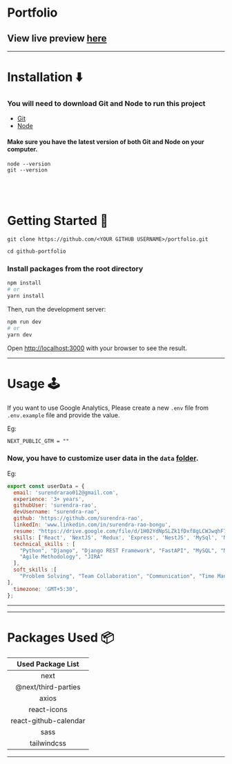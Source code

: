 # Portfolio


## View live preview [here](https://portfolio-drab-rho-70.vercel.app/)

---

# Installation :arrow_down:

### You will need to download Git and Node to run this project

- [Git](https://git-scm.com/downloads)
- [Node](https://nodejs.org/en/download/)

#### Make sure you have the latest version of both Git and Node on your computer.

```
node --version
git --version
```

## <br />

# Getting Started :dart:


```
git clone https://github.com/<YOUR GITHUB USERNAME>/portfolio.git

cd github-portfolio
```

### Install packages from the root directory

```bash
npm install
# or
yarn install
```

Then, run the development server:

```bash
npm run dev
# or
yarn dev
```

Open [http://localhost:3000](http://localhost:3000) with your browser to see the result.

---

# Usage :joystick:

If you want to use Google Analytics, Please create a new `.env` file from `.env.example` file and provide the value.

Eg:

```env
NEXT_PUBLIC_GTM = ""
```

### Now, you have to customize user data in the `data` [folder](https://github.com/surendra-rao/portfolio/tree/main/data).

Eg:

```javascript
export const userData = {
  email: 'surendrarao012@gmail.com',
  experience: '3+ years',
  githubUser: 'surendra-rao',
  devUsername: "surendra-rao",
  github: 'https://github.com/surendra-rao',
  linkedIn: 'www.linkedin.com/in/surendra-rao-bongu',
  resume: "https://drive.google.com/file/d/1H02YdNpSLZk1fDxf8gLCWJwqhF7YuPWO/view?usp=sharing",
  skills: ['React', 'NextJS', 'Redux', 'Express', 'NestJS', 'MySql', 'MongoDB', 'Postgres', 'Docker', 'AWS'],
  technical_skills : [
    "Python", "Django", "Django REST Framework", "FastAPI", "MySQL", "MongoDB", "Redis", "Docker", "Git", "HTML", "CSS", "JavaScript", "React.js", "AWS", "Linux", "Swagger",
    "Agile Methodology", "JIRA"
  ],
  soft_skills :[
    "Problem Solving", "Team Collaboration", "Communication", "Time Management", "Adaptability"
],
  timezone: 'GMT+5:30',
};
```

---

---

# Packages Used :package:

|   Used Package List   |
| :-------------------: |
|         next          |
|  @next/third-parties  |
|         axios         |
|      react-icons      |
| react-github-calendar |
|         sass          |
|      tailwindcss      |

---

